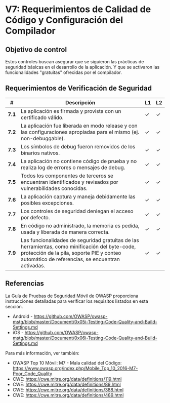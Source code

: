# V7: Requerimientos de Calidad de Código y Configuración del Compilador

## Objetivo de control

Estos controles buscan asegurar que se siguieron las prácticas de seguridad básicas en el desarrollo de la aplicación. Y que se activaron las funcionalidades "gratuitas" ofrecidas por el compilador.

## Requerimientos de Verificación de Seguridad

| # | Descripción | L1 | L2 |
| --- | --- | --- | --- |
| **7.1** | La aplicación es firmada y provista con un certificado válido. | ✓ | ✓ |
| **7.2** | La aplicación fue liberada en modo release y con las configuraciones apropiadas para el mismo (ej. non-debuggable). | ✓ | ✓ |
| **7.3** | Los símbolos de debug fueron removidos de los binarios nativos. | ✓ | ✓ |
| **7.4** | La aplicación no contiene código de prueba y no realiza log de errores o mensajes de debug. | ✓ | ✓ |
| **7.5** | Todos los componentes de terceros se encuentran identificados y revisados por vulnerabilidades conocidas. | ✓ | ✓ |
| **7.6** | La aplicación captura y maneja debidamente las posibles excepciones.	 | ✓ | ✓ |
| **7.7** | Los controles de seguridad deniegan el acceso por defecto.	 | ✓ | ✓ |
| **7.8** | En código no administrado, la memoria es pedida, usada y liberada de manera correcta. | ✓ | ✓ |
| **7.9** | Las funcionalidades de seguridad gratuitas de las herramientas, como minificación del byte-code, protección de la pila, soporte PIE y conteo automático de referencias, se encuentran activadas. | ✓ | ✓ |

<div style="page-break-after: always;"></div>

## Referencias

La Guía de Pruebas de Seguridad Móvil de OWASP proporciona instrucciones detalladas para verificar los requisitos listados en esta sección.

- Android - https://github.com/OWASP/owasp-mstg/blob/master/Document/0x05i-Testing-Code-Quality-and-Build-Settings.md
- iOS - https://github.com/OWASP/owasp-mstg/blob/master/Document/0x06i-Testing-Code-Quality-and-Build-Settings.md

Para más información, ver también:

- OWASP Top 10 Móvil: M7 - Mala calidad del Código: https://www.owasp.org/index.php/Mobile_Top_10_2016-M7-Poor_Code_Quality
- CWE: https://cwe.mitre.org/data/definitions/119.html
- CWE: https://cwe.mitre.org/data/definitions/89.html
- CWE: https://cwe.mitre.org/data/definitions/388.html
- CWE: https://cwe.mitre.org/data/definitions/489.html

